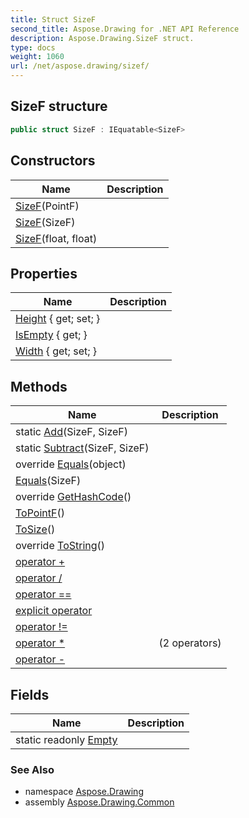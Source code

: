 ```yaml
---
title: Struct SizeF
second_title: Aspose.Drawing for .NET API Reference
description: Aspose.Drawing.SizeF struct. 
type: docs
weight: 1060
url: /net/aspose.drawing/sizef/
---
```

## SizeF structure

```csharp
public struct SizeF : IEquatable<SizeF>
```

## Constructors

| Name | Description |
| --- | --- |
| [SizeF](sizef/#constructor)(PointF) |  |
| [SizeF](sizef/#constructor_1)(SizeF) |  |
| [SizeF](sizef/#constructor_2)(float, float) |  |

## Properties

| Name | Description |
| --- | --- |
| [Height](../../aspose.drawing/sizef/height/) { get; set; } |  |
| [IsEmpty](../../aspose.drawing/sizef/isempty/) { get; } |  |
| [Width](../../aspose.drawing/sizef/width/) { get; set; } |  |

## Methods

| Name | Description |
| --- | --- |
| static [Add](../../aspose.drawing/sizef/add/)(SizeF, SizeF) |  |
| static [Subtract](../../aspose.drawing/sizef/subtract/)(SizeF, SizeF) |  |
| override [Equals](../../aspose.drawing/sizef/equals/#equals_1)(object) |  |
| [Equals](../../aspose.drawing/sizef/equals/#equals)(SizeF) |  |
| override [GetHashCode](../../aspose.drawing/sizef/gethashcode/)() |  |
| [ToPointF](../../aspose.drawing/sizef/topointf/)() |  |
| [ToSize](../../aspose.drawing/sizef/tosize/)() |  |
| override [ToString](../../aspose.drawing/sizef/tostring/)() |  |
| [operator +](../../aspose.drawing/sizef/op_addition/) |  |
| [operator /](../../aspose.drawing/sizef/op_division/) |  |
| [operator ==](../../aspose.drawing/sizef/op_equality/) |  |
| [explicit operator](../../aspose.drawing/sizef/op_explicit/) |  |
| [operator !=](../../aspose.drawing/sizef/op_inequality/) |  |
| [operator *](../../aspose.drawing/sizef/op_multiply/#op_multiply_1) |  (2 operators) |
| [operator -](../../aspose.drawing/sizef/op_subtraction/) |  |

## Fields

| Name | Description |
| --- | --- |
| static readonly [Empty](../../aspose.drawing/sizef/empty/) |  |

### See Also

* namespace [Aspose.Drawing](../../aspose.drawing/)
* assembly [Aspose.Drawing.Common](../../)


